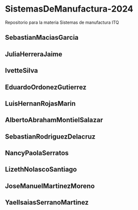 # SistemasDeManufactura-2024
Repositorio para la materia Sistemas de manufactura ITQ

## SebastianMaciasGarcia
## JuliaHerreraJaime
## IvetteSilva
## EduardoOrdonezGutierrez
## LuisHernanRojasMarin
## AlbertoAbrahamMontielSalazar
## SebastianRodriguezDelacruz
## NancyPaolaSerratos
## LizethNolascoSantiago 
## JoseManuelMartinezMoreno
## YaelIsaiasSerranoMartinez